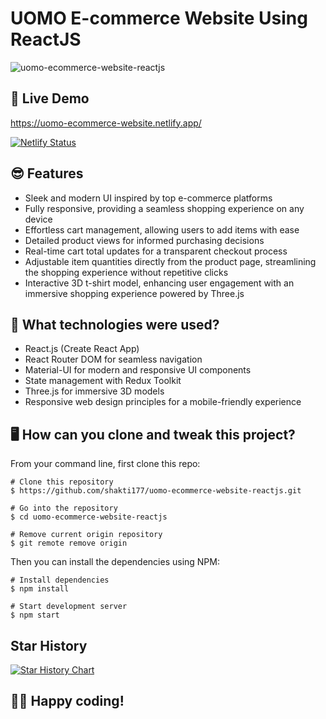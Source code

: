# UOMO E-commerce Website Using ReactJS

![uomo-ecommerce-website-reactjs](https://socialify.git.ci/shakti177/uomo-ecommerce-website-reactjs/image?custom_language=React&forks=1&issues=1&language=1&name=1&owner=1&pattern=Solid&pulls=1&stargazers=1&theme=Auto)

## 📌 Live Demo
https://uomo-ecommerce-website.netlify.app/

[![Netlify Status](https://api.netlify.com/api/v1/badges/fec4a869-298c-4e9c-8df6-cb6f132f7bd8/deploy-status)](https://app.netlify.com/sites/uomo-ecommerce-website/deploys)

## 😎 Features

- Sleek and modern UI inspired by top e-commerce platforms
- Fully responsive, providing a seamless shopping experience on any device
- Effortless cart management, allowing users to add items with ease
- Detailed product views for informed purchasing decisions
- Real-time cart total updates for a transparent checkout process
- Adjustable item quantities directly from the product page, streamlining the shopping experience without repetitive clicks
- Interactive 3D t-shirt model, enhancing user engagement with an immersive shopping experience powered by Three.js 

## 🚀 What technologies were used?

- React.js (Create React App)
- React Router DOM for seamless navigation
- Material-UI for modern and responsive UI components
- State management with Redux Toolkit
- Three.js for immersive 3D models
- Responsive web design principles for a mobile-friendly experience

## 🖥️ How can you clone and tweak this project?

From your command line, first clone this repo:

```
# Clone this repository
$ https://github.com/shakti177/uomo-ecommerce-website-reactjs.git

# Go into the repository
$ cd uomo-ecommerce-website-reactjs

# Remove current origin repository
$ git remote remove origin

```

Then you can install the dependencies using NPM:

```
# Install dependencies
$ npm install

# Start development server
$ npm start
```

## Star History

<a href="https://www.star-history.com/#shakti177/uomo-ecommerce-website-reactjs&Timeline">
 <picture>
   <source media="(prefers-color-scheme: dark)" srcset="https://api.star-history.com/svg?repos=shakti177/uomo-ecommerce-website-reactjs&type=Timeline&theme=dark" />
   <source media="(prefers-color-scheme: light)" srcset="https://api.star-history.com/svg?repos=shakti177/uomo-ecommerce-website-reactjs&type=Timeline" />
   <img alt="Star History Chart" src="https://api.star-history.com/svg?repos=shakti177/uomo-ecommerce-website-reactjs&type=Timeline" />
 </picture>
</a>

👨‍💻 Happy coding!
---
